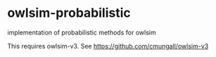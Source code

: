 owlsim-probabilistic
====================

implementation of probabilistic methods for owlsim

This requires owlsim-v3. See https://github.com/cmungall/owlsim-v3

